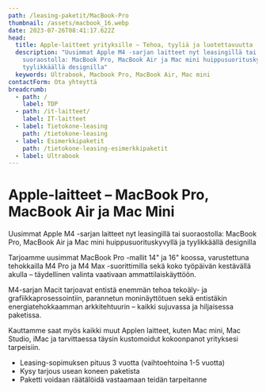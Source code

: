 ```yaml
---
path: /leasing-paketit/MacBook-Pro
thumbnail: /assets/macbook_16.webp
date: 2023-07-26T08:41:17.622Z
head:
  title: Apple-laitteet yrityksille – Tehoa, tyyliä ja luotettavuutta
  description: "Uusimmat Apple M4 -sarjan laitteet nyt leasingillä tai
    suoraostolla: MacBook Pro, MacBook Air ja Mac mini huippusuorituskyvyllä ja
    tyylikkäällä designilla"
  keywords: Ultrabook, Macbook Pro, MacBook Air, Mac mini
contactForm: Ota yhteyttä
breadcrumb:
  - path: /
    label: TDP
  - path: /it-laitteet/
    label: IT-laitteet
  - label: Tietokone-leasing
    path: /tietokone-leasing
  - label: Esimerkkipaketit
    path: /tietokone-leasing-esimerkkipaketit
  - label: Ultrabook
---
```

# Apple-laitteet – MacBook Pro, MacBook Air ja Mac Mini

Uusimmat Apple M4 -sarjan laitteet nyt leasingillä tai suoraostolla: MacBook Pro, MacBook Air ja Mac mini huippusuorituskyvyllä ja tyylikkäällä designilla

<LeasingCalculator />

Tarjoamme uusimmat MacBook Pro -mallit 14" ja 16" koossa, varustettuna tehokkailla M4 Pro ja M4 Max -suorittimilla sekä koko työpäivän kestävällä akulla – täydellinen valinta vaativaan ammattilaiskäyttöön.

M4-sarjan Macit tarjoavat entistä enemmän tehoa tekoäly- ja grafiikkaprosessointiin, parannetun moninäyttötuen sekä entistäkin energiatehokkaamman arkkitehtuurin – kaikki sujuvassa ja hiljaisessa paketissa.

Kauttamme saat myös kaikki muut Applen laitteet, kuten Mac mini, Mac Studio, iMac ja tarvittaessa täysin kustomoidut kokoonpanot yrityksesi tarpeisiin.

* Leasing-sopimuksen pituus 3 vuotta (vaihtoehtoina 1-5 vuotta)
* Kysy tarjous usean koneen paketista
* Paketti voidaan räätälöidä vastaamaan teidän tarpeitanne

<Cards cardsPerRow="2" cards='[
  {
    "bgColor": "lightest",
    "title": "Apple MacBook Pro 16”",
    "linkBgColor": "darkest",
    "image": "/assets/macbook_16.webp",
    "content": "* Suoritin: M4 Pro 10–14 ydintä tai M4 Max 14–16 ydintä\n* Muisti: 24–128 Gt yhtenäismuistia\n* Tallennustila: 512 Gt – 8 Tt supernopeaa SSD-tilaa\n* Näyttö: 16\" Liquid Retina XDR – laaja väriskaala ja huippukirkkaus\n* Akkukesto: jopa 24 tuntia\n* Liitännät: 3× Thunderbolt 4, HDMI, SDXC, MagSafe-lataus, kuulokeliitäntä\n* Yhteydet: Wi-Fi 6E ja Bluetooth 5.3\n* Värit: Tähtimusta tai Hopea"
  },
  {
    "bgColor": "lightest",
    "title": "Apple MacBook Pro 14”",
    "linkBgColor": "darkest",
    "image": "/assets/macbook_14.webp",
    "content": "* Suoritin: M4 Pro 10–14 ydintä tai M4 Max 14–16 ydintä\n* Muisti: 16–128 Gt yhtenäismuistia\n* Tallennustila: 512 Gt – 8 Tt supernopeaa SSD-tilaa\n* Näyttö: 14\" Liquid Retina XDR – laaja väriskaala ja huippukirkkaus\n* Akkukesto: jopa 24 tuntia\n* Liitännät: 3× Thunderbolt 4, HDMI, SDXC, MagSafe-lataus, kuulokeliitäntä\n* Yhteydet: Wi-Fi 6E ja Bluetooth 5.3\n* Värit: Tähtimusta tai Hopea"
  }
]' />